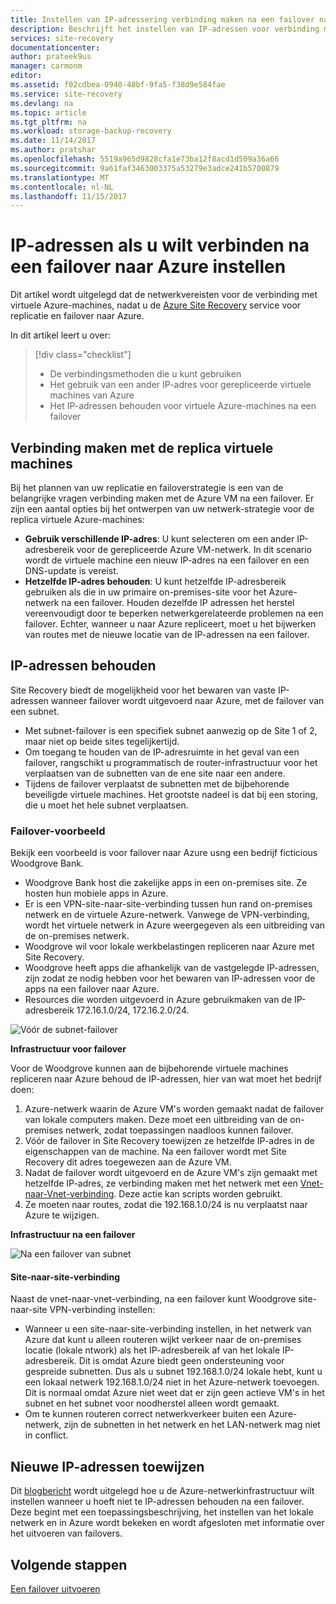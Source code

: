 ```yaml
---
title: Instellen van IP-adressering verbinding maken na een failover naar Azure met Azure Site Recovery | Microsoft Docs
description: Beschrijft het instellen van IP-adressen voor verbinding met virtuele Azure-machines na een failover van on-premises met Azure Site Recovery
services: site-recovery
documentationcenter: 
author: prateek9us
manager: carmonm
editor: 
ms.assetid: f02cdbea-0940-48bf-9fa5-f38d9e584fae
ms.service: site-recovery
ms.devlang: na
ms.topic: article
ms.tgt_pltfrm: na
ms.workload: storage-backup-recovery
ms.date: 11/14/2017
ms.author: pratshar
ms.openlocfilehash: 5519a965d9828cfa1e73ba12f8acd1d509a36a66
ms.sourcegitcommit: 9a61faf3463003375a53279e3adce241b5700879
ms.translationtype: MT
ms.contentlocale: nl-NL
ms.lasthandoff: 11/15/2017
---
```

# <a name="set-up-ip-addressing-to-connect-after-failover-to-azure"></a>IP-adressen als u wilt verbinden na een failover naar Azure instellen

Dit artikel wordt uitgelegd dat de netwerkvereisten voor de verbinding met virtuele Azure-machines, nadat u de [Azure Site Recovery](site-recovery-overview.md) service voor replicatie en failover naar Azure.

In dit artikel leert u over:

> [!div class="checklist"]
> * De verbindingsmethoden die u kunt gebruiken
> * Het gebruik van een ander IP-adres voor gerepliceerde virtuele machines van Azure
> * Het IP-adressen behouden voor virtuele Azure-machines na een failover

## <a name="connecting-to-replica-vms"></a>Verbinding maken met de replica virtuele machines

Bij het plannen van uw replicatie en failoverstrategie is een van de belangrijke vragen verbinding maken met de Azure VM na een failover. Er zijn een aantal opties bij het ontwerpen van uw netwerk-strategie voor de replica virtuele Azure-machines:

- **Gebruik verschillende IP-adres**: U kunt selecteren om een ander IP-adresbereik voor de gerepliceerde Azure VM-netwerk. In dit scenario wordt de virtuele machine een nieuw IP-adres na een failover en een DNS-update is vereist.
- **Hetzelfde IP-adres behouden**: U kunt hetzelfde IP-adresbereik gebruiken als die in uw primaire on-premises-site voor het Azure-netwerk na een failover. Houden dezelfde IP adressen het herstel vereenvoudigt door te beperken netwerkgerelateerde problemen na een failover. Echter, wanneer u naar Azure repliceert, moet u het bijwerken van routes met de nieuwe locatie van de IP-adressen na een failover. 

## <a name="retaining-ip-addresses"></a>IP-adressen behouden

Site Recovery biedt de mogelijkheid voor het bewaren van vaste IP-adressen wanneer failover wordt uitgevoerd naar Azure, met de failover van een subnet.

- Met subnet-failover is een specifiek subnet aanwezig op de Site 1 of 2, maar niet op beide sites tegelijkertijd.
- Om toegang te houden van de IP-adresruimte in het geval van een failover, rangschikt u programmatisch de router-infrastructuur voor het verplaatsen van de subnetten van de ene site naar een andere.
- Tijdens de failover verplaatst de subnetten met de bijbehorende beveiligde virtuele machines. Het grootste nadeel is dat bij een storing, die u moet het hele subnet verplaatsen.


### <a name="failover-example"></a>Failover-voorbeeld

Bekijk een voorbeeld is voor failover naar Azure usng een bedrijf ficticious Woodgrove Bank.

- Woodgrove Bank host die zakelijke apps in een on-premises site. Ze hosten hun mobiele apps in Azure.
- Er is een VPN-site-naar-site-verbinding tussen hun rand on-premises netwerk en de virtuele Azure-netwerk. Vanwege de VPN-verbinding, wordt het virtuele netwerk in Azure weergegeven als een uitbreiding van de on-premises netwerk.
- Woodgrove wil voor lokale werkbelastingen repliceren naar Azure met Site Recovery.
 - Woodgrove heeft apps die afhankelijk van de vastgelegde IP-adressen, zijn zodat ze nodig hebben voor het bewaren van IP-adressen voor de apps na een failover naar Azure.
 - Resources die worden uitgevoerd in Azure gebruikmaken van de IP-adresbereik 172.16.1.0/24, 172.16.2.0/24.

![Vóór de subnet-failover](./media/site-recovery-network-design/network-design7.png)

**Infrastructuur voor failover**


Voor de Woodgrove kunnen aan de bijbehorende virtuele machines repliceren naar Azure behoud de IP-adressen, hier van wat moet het bedrijf doen:


1. Azure-netwerk waarin de Azure VM's worden gemaakt nadat de failover van lokale computers maken. Deze moet een uitbreiding van de on-premises netwerk, zodat toepassingen naadloos kunnen failover.
2. Vóór de failover in Site Recovery toewijzen ze hetzelfde IP-adres in de eigenschappen van de machine. Na een failover wordt met Site Recovery dit adres toegewezen aan de Azure VM.
3. Nadat de failover wordt uitgevoerd en de Azure VM's zijn gemaakt met hetzelfde IP-adres, ze verbinding maken met het netwerk met een [Vnet-naar-Vnet-verbinding](../vpn-gateway/virtual-networks-configure-vnet-to-vnet-connection.md). Deze actie kan scripts worden gebruikt.
4. Ze moeten naar routes, zodat die 192.168.1.0/24 is nu verplaatst naar Azure te wijzigen.


**Infrastructuur na een failover**

![Na een failover van subnet](./media/site-recovery-network-design/network-design9.png)

#### <a name="site-to-site-connection"></a>Site-naar-site-verbinding

Naast de vnet-naar-vnet-verbinding, na een failover kunt Woodgrove site-naar-site VPN-verbinding instellen:
- Wanneer u een site-naar-site-verbinding instellen, in het netwerk van Azure dat kunt u alleen routeren wijkt verkeer naar de on-premises locatie (lokale ntwork) als het IP-adresbereik af van het lokale IP-adresbereik. Dit is omdat Azure biedt geen ondersteuning voor gespreide subnetten. Dus als u subnet 192.168.1.0/24 lokale hebt, kunt u een lokaal netwerk 192.168.1.0/24 niet in het Azure-netwerk toevoegen. Dit is normaal omdat Azure niet weet dat er zijn geen actieve VM's in het subnet en het subnet voor noodherstel alleen wordt gemaakt.
- Om te kunnen routeren correct netwerkverkeer buiten een Azure-netwerk, zijn de subnetten in het netwerk en het LAN-netwerk mag niet in conflict.




## <a name="assigning-new-ip-addresses"></a>Nieuwe IP-adressen toewijzen

Dit [blogbericht](http://azure.microsoft.com/blog/2014/09/04/networking-infrastructure-setup-for-microsoft-azure-as-a-disaster-recovery-site/) wordt uitgelegd hoe u de Azure-netwerkinfrastructuur wilt instellen wanneer u hoeft niet te IP-adressen behouden na een failover. Deze begint met een toepassingsbeschrijving, het instellen van het lokale netwerk en in Azure wordt bekeken en wordt afgesloten met informatie over het uitvoeren van failovers. 

## <a name="next-steps"></a>Volgende stappen
[Een failover uitvoeren](site-recovery-failover.md)




